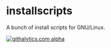installscripts
==============

A bunch of install scripts for GNU/Linux.


[![githalytics.com alpha](https://cruel-carlota.pagodabox.com/47b7df44ac013895122dda843cbef0a4 "githalytics.com")](http://githalytics.com/haniffm/installscripts)

